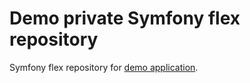 # Demo private Symfony flex repository

Symfony flex repository for [demo application](https://github.com/rezonanc/symfony-hello-app).
